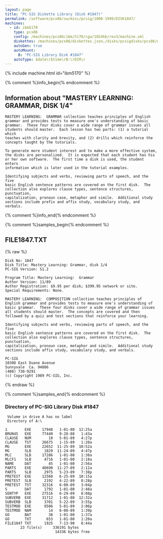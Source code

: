 ```yaml
---
layout: page
title: "PC-SIG Diskette Library (Disk #1847)"
permalink: /software/pcx86/sw/misc/pcsig/1000-1999/DISK1847/
machines:
  - id: ibm5170
    type: pcx86
    config: /machines/pcx86/ibm/5170/cga/1024kb/rev3/machine.xml
    diskettes: /machines/pcx86/diskettes.json,/disks/pcsigdisks/pcx86/diskettes.json
    autoGen: true
    autoMount:
      B: "PC-SIG Library Disk #1847"
    autoType: $date\r$time\rB:\rDIR\r
---
```


{% include machine.html id="ibm5170" %}

{% comment %}info_begin{% endcomment %}

## Information about "MASTERY LEARNING: GRAMMAR, DISK 1/4"

    MASTERY LEARNING:  GRAMMAR collection teaches principles of English
    grammar and provides tests to measure one's understanding of basic
    grammar.  These four disks cover a wide range of grammar issues all
    students should master.  Each lesson has two parts: (1) a tutorial which
    teaches with clarity and brevity, and (2) drills which reinforce the
    concepts taught by the tutorials.
    
    To generate more student interest and to make a more effective system,
    the disks are personalized.  It is expected that each student has his
    or her own software.  The first time a disk is used, the student enters
    information which is later used in the tutorial examples.
    
    Identifying subjects and verbs, reviewing parts of speech, and the five
    basic English sentence patterns are covered on the first disk.  The
    collection also explores clause types, sentence structures, punctuation,
    capitalization, pronoun case, metaphor and simile.  Additional study
    sections include prefix and affix study, vocabulary study, and verbals.
{% comment %}info_end{% endcomment %}

{% comment %}samples_begin{% endcomment %}

## FILE1847.TXT

{% raw %}
```
Disk No: 1847                                                           
Disk Title: Mastery Learning: Grammar, disk 1/4                         
PC-SIG Version: S1.2                                                    
                                                                        
Program Title: Mastery Learning:  Grammar                               
Author Version: 11/89                                                   
Author Registration: $9.95 per disk; $399.95 network or site.           
Special Requirements: None.                                             
                                                                        
MASTERY LEARNING:  COMPOSITION collection teaches principles of         
English grammar and provides tests to measure one's understanding of    
basic grammar.  These four disks cover a wide range of grammar issues   
all students should master.  The concepts are covered and then          
followed by a quiz and test sections that reinforce your learning.      
                                                                        
Identifying subjects and verbs, reviewing parts of speech, and the five 
basic English sentence patterns are covered on the first disk.  The     
collection also explores clause types, sentence structures, punctuation,
capitalization, pronoun case, metaphor and simile.  Additional study    
sections include affix study, vocabulary study, and verbals.            
                                                                        
PC-SIG                                                                  
1030D East Duane Avenue                                                 
Sunnyvale  Ca. 94086                                                    
(408) 730-9291                                                          
(c) Copyright 1989 PC-SIG, Inc.                                         
```
{% endraw %}

{% comment %}samples_end{% endcomment %}

### Directory of PC-SIG Library Disk #1847

     Volume in drive A has no label
     Directory of A:\

    1        EXE     17948   1-01-80  12:25a
    BRUN45   EXE     77440   9-28-88   1:43a
    CLAUSE   NUM        10   5-01-89   4:27p
    CLAUSE   TST     26675   1-15-89   1:20a
    MG       EXE     22652  11-25-89  10:52a
    MG       SLB      1829  11-24-89   4:47p
    MLC      SLB     17286   1-01-80   1:38a
    MLCF1    SLB      4716   1-01-80   2:18a
    NAME     DAT        45   1-01-80   2:56a
    PARTS    EXE     40690  11-27-89   2:12a
    PARTS    SLB      2975   5-23-89   7:38p
    PRETEST  EXE     12560   6-25-89  10:15a
    PRETEST  SLB      2192   4-22-89   8:28p
    PRETEST  TST     32316   6-08-89   3:04p
    S        DAT      1792   1-01-80   2:48a
    SENTYP   EXE     27516   6-29-89   8:08p
    SUBVERB  EXE     31712   1-01-80  12:32a
    SUBVERB  SLB      3701   5-22-89   3:55p
    TESTMOD  EXE      9506   5-01-89   2:06p
    TESTMOD  NAM        14   6-08-89   1:39p
    GO       BAT        38   1-01-80   1:37a
    GO       TXT       653   1-01-80   1:20a
    FILE1847 TXT      1925   7-13-90   8:44a
           23 file(s)     336191 bytes
                           14336 bytes free

